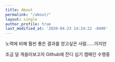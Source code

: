 ```yaml
---
title: About
permalink: "/about/"
layout: single
author_profile: true
last_modified_at: '2020-04-23 14:24:22 -0400'
---
```


노력에 비해 훨씬 좋은 결과를 얻고싶은 사람......이지만

조금 덜 게을러보고자 Github에 잔디 심기 캠페인 수행중